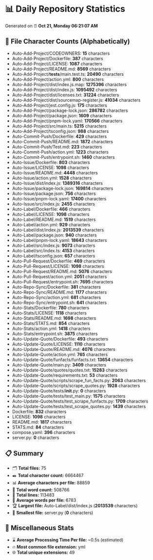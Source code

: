 # 📊 Daily Repository Statistics
Generated on ⏰ **Oct 21, Monday 06:21:07 AM**

## 📂 File Character Counts (Alphabetically)
- Auto-Add-Project/CODEOWNERS: **15** characters
- Auto-Add-Project/Dockerfile: **387** characters
- Auto-Add-Project/LICENSE: **1087** characters
- Auto-Add-Project/README.md: **8569** characters
- Auto-Add-Project/__tests__/main.test.ts: **20490** characters
- Auto-Add-Project/action.yml: **800** characters
- Auto-Add-Project/dist/index.js.map: **1275396** characters
- Auto-Add-Project/dist/index.js: **1095492** characters
- Auto-Add-Project/dist/licenses.txt: **31224** characters
- Auto-Add-Project/dist/sourcemap-register.js: **41034** characters
- Auto-Add-Project/jest.config.js: **175** characters
- Auto-Add-Project/package-lock.json: **286782** characters
- Auto-Add-Project/package.json: **1609** characters
- Auto-Add-Project/pnpm-lock.yaml: **170566** characters
- Auto-Add-Project/src/main.ts: **5215** characters
- Auto-Add-Project/tsconfig.json: **988** characters
- Auto-Commit-Push/Dockerfile: **429** characters
- Auto-Commit-Push/README.md: **1872** characters
- Auto-Commit-Push/Test.md: **223** characters
- Auto-Commit-Push/action.yml: **1223** characters
- Auto-Commit-Push/entrypoint.sh: **1460** characters
- Auto-Issue/Dockerfile: **803** characters
- Auto-Issue/LICENSE: **1098** characters
- Auto-Issue/README.md: **4448** characters
- Auto-Issue/action.yml: **1528** characters
- Auto-Issue/dist/index.js: **1389316** characters
- Auto-Issue/package-lock.json: **169814** characters
- Auto-Issue/package.json: **756** characters
- Auto-Issue/pnpm-lock.yaml: **17400** characters
- Auto-Issue/src/index.js: **2455** characters
- Auto-Label/Dockerfile: **466** characters
- Auto-Label/LICENSE: **1098** characters
- Auto-Label/README.md: **1519** characters
- Auto-Label/action.yml: **929** characters
- Auto-Label/dist/index.js: **2013539** characters
- Auto-Label/package.json: **940** characters
- Auto-Label/pnpm-lock.yaml: **18643** characters
- Auto-Label/src/index.js: **9073** characters
- Auto-Label/src/index.ts: **4153** characters
- Auto-Label/tsconfig.json: **657** characters
- Auto-Pull-Request/Dockerfile: **469** characters
- Auto-Pull-Request/LICENSE: **1098** characters
- Auto-Pull-Request/README.md: **5076** characters
- Auto-Pull-Request/action.yml: **2051** characters
- Auto-Pull-Request/entrypoint.sh: **7695** characters
- Auto-Repo-Sync/Dockerfile: **381** characters
- Auto-Repo-Sync/README.md: **1177** characters
- Auto-Repo-Sync/action.yml: **681** characters
- Auto-Repo-Sync/entrypoint.sh: **641** characters
- Auto-Stats/Dockerfile: **780** characters
- Auto-Stats/LICENSE: **1118** characters
- Auto-Stats/README.md: **1698** characters
- Auto-Stats/STATS.md: **854** characters
- Auto-Stats/action.yml: **1418** characters
- Auto-Stats/entrypoint.sh: **3875** characters
- Auto-Update-Quote/Dockerfile: **493** characters
- Auto-Update-Quote/LICENSE: **1110** characters
- Auto-Update-Quote/README.md: **4076** characters
- Auto-Update-Quote/action.yml: **765** characters
- Auto-Update-Quote/funfacts/funfacts.txt: **13654** characters
- Auto-Update-Quote/main.py: **3409** characters
- Auto-Update-Quote/quotes/quotes.txt: **15283** characters
- Auto-Update-Quote/requirements.txt: **53** characters
- Auto-Update-Quote/scripts/scrape_fun_facts.py: **2063** characters
- Auto-Update-Quote/scripts/scrape_quotes.py: **1928** characters
- Auto-Update-Quote/tests/__init__.py: **0** characters
- Auto-Update-Quote/tests/test_main.py: **1575** characters
- Auto-Update-Quote/tests/test_scrape_funfacts.py: **1709** characters
- Auto-Update-Quote/tests/test_scrape_quotes.py: **1439** characters
- Dockerfile: **832** characters
- LICENSE: **1098** characters
- README.md: **1817** characters
- STATS.md: **84** characters
- compose.yaml: **396** characters
- server.py: **0** characters

## 📋 Summary
- 🗂️ **Total files:** 75
- ✒️ **Total character count:** 6664467
- 📊 **Average characters per file:** 88859
- 📝 **Total word count:** 508766
- 🧾 **Total lines:** 113483
- 📐 **Average words per file:** 6783
- 🏆 **Largest file:** Auto-Label/dist/index.js (**2013539** characters)
- 🥉 **Smallest file:** server.py (**0** characters)

## 🌟 Miscellaneous Stats
- ⌛ **Average Processing Time Per file:** ~0.5s (estimated)
- 🔥 **Most common file extension:** yml
- 🌐 **Total unique extensions:** 49
